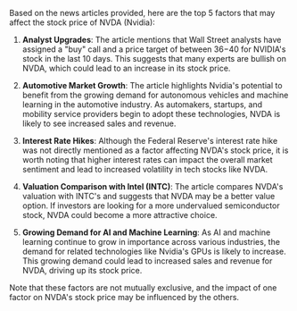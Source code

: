 Based on the news articles provided, here are the top 5 factors that may affect the stock price of NVDA (Nvidia):

1. **Analyst Upgrades**: The article mentions that Wall Street analysts have assigned a "buy" call and a price target of between $36-$40 for NVIDIA's stock in the last 10 days. This suggests that many experts are bullish on NVDA, which could lead to an increase in its stock price.

2. **Automotive Market Growth**: The article highlights Nvidia's potential to benefit from the growing demand for autonomous vehicles and machine learning in the automotive industry. As automakers, startups, and mobility service providers begin to adopt these technologies, NVDA is likely to see increased sales and revenue.

3. **Interest Rate Hikes**: Although the Federal Reserve's interest rate hike was not directly mentioned as a factor affecting NVDA's stock price, it is worth noting that higher interest rates can impact the overall market sentiment and lead to increased volatility in tech stocks like NVDA.

4. **Valuation Comparison with Intel (INTC)**: The article compares NVDA's valuation with INTC's and suggests that NVDA may be a better value option. If investors are looking for a more undervalued semiconductor stock, NVDA could become a more attractive choice.

5. **Growing Demand for AI and Machine Learning**: As AI and machine learning continue to grow in importance across various industries, the demand for related technologies like Nvidia's GPUs is likely to increase. This growing demand could lead to increased sales and revenue for NVDA, driving up its stock price.

Note that these factors are not mutually exclusive, and the impact of one factor on NVDA's stock price may be influenced by the others.